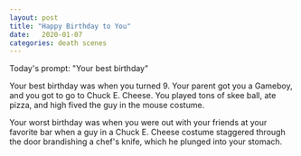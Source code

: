 ```yaml
---
layout: post
title: "Happy Birthday to You"
date:   2020-01-07
categories: death scenes
---
```

Today's prompt: "Your best birthday"

Your best birthday was when you turned 9. Your parent got you a Gameboy, and you got to go to Chuck E. Cheese. You played tons of skee ball, ate pizza, and high fived the guy in the mouse costume.

Your worst birthday was when you were out with your friends at your favorite bar when a guy in a Chuck E. Cheese costume staggered through the door brandishing a chef's knife, which he plunged into your stomach.
